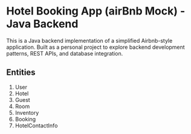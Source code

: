 # Hotel Booking App (airBnb Mock) - Java Backend
This is a Java backend implementation of a simplified Airbnb-style application. Built as a personal project to explore backend development patterns, REST APIs, and database integration.

## Entities 

1. User
2. Hotel
3. Guest
4. Room
5. Inventory
6. Booking
7. HotelContactInfo


